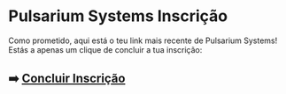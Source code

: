 # Pulsarium Systems Inscrição

Como prometido, aqui está o teu link mais recente de Pulsarium Systems! Estás a apenas um clique de concluir a tua inscrição:

## ➡️ [Concluir Inscrição](https://tinyurl.com/2ya7fhxk)
